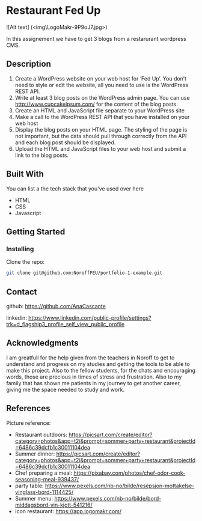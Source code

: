 # Restaurant Fed Up

![Alt text] (<img\LogoMakr-9P9oJ7.jpg>)

In this assignement we have to get 3 blogs from a restarurant wordpress CMS. 

## Description

1. Create a WordPress website on your web host for ‘Fed Up’. You don’t need to style or edit 
the website, all you need to use is the WordPress REST API.
2. Write at least 3 blog posts on the WordPress admin page. You can use 
http://www.cupcakeipsum.com/ for the content of the blog posts.
3. Create an HTML and JavaScript file separate to your WordPress site
4. Make a call to the WordPress REST API that you have installed on your web host
5. Display the blog posts on your HTML page. The styling of the page is not important, but the 
data should pull through correctly from the API and each blog post should be displayed.
6. Upload the HTML and JavaScript files to your web host and submit a link to the blog posts.

## Built With

You can list a the tech stack that you've used over here

- HTML 
- CSS
- Javascript

## Getting Started

### Installing

Clone the repo:

```bash
git clone git@github.com:NoroffFEU/portfolio-1-example.git
```


## Contact

github: https://github.com/AnaCascante

linkedin: https://www.linkedin.com/public-profile/settings?trk=d_flagship3_profile_self_view_public_profile



## Acknowledgments

I am greatfull for the help given from the teachers in Noroff to get to understand and progress on my studies and getting the tools to be able to make this project. Also to the fellow students, for the chats and encouraging words, those are precious in times of stress and frustration. Also to my family that has shown me patients in my journey to get another career, giving me the space needed to study and work.

## References

Picture reference: 
 - Restaurant outdoors: https://picsart.com/create/editor?category=photos&app=t2i&prompt=sommer+party+restaurant&projectId=6486c39dcfb1c30011104dea 
 - Summer dinner: https://picsart.com/create/editor?category=photos&app=t2i&prompt=sommer+party+restaurant&projectId=6486c39dcfb1c30011104dea
 - Chef preparing a meal: https://pixabay.com/photos/chef-odor-cook-seasoning-meal-939437/
 - party table: https://www.pexels.com/nb-no/bilde/resepsjon-mottakelse-vinglass-bord-1114425/
 - Summer menu: https://www.pexels.com/nb-no/bilde/bord-middagsbord-vin-kjott-541216/
 - icon restaurant: https://app.logomakr.com/

